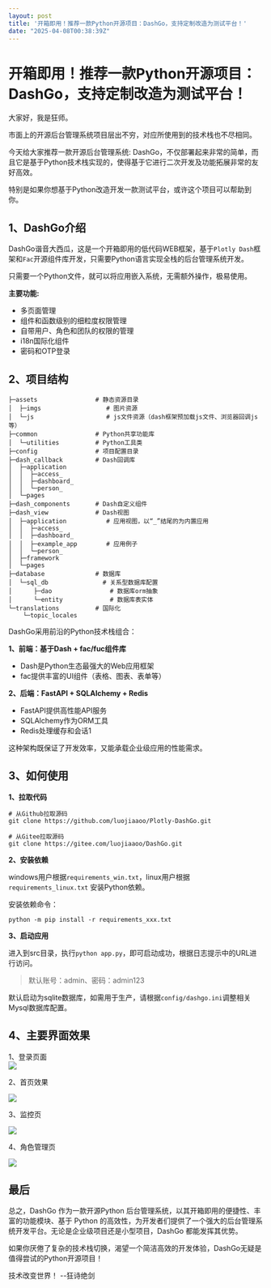 ```yaml
---
layout: post
title: '开箱即用！推荐一款Python开源项目：DashGo，支持定制改造为测试平台！'
date: "2025-04-08T00:38:39Z"
---
```

开箱即用！推荐一款Python开源项目：DashGo，支持定制改造为测试平台！
=======================================

大家好，我是狂师。

市面上的开源后台管理系统项目层出不穷，对应所使用到的技术栈也不尽相同。

今天给大家推荐一款开源后台管理系统: DashGo，不仅部署起来非常的简单，而且它是基于Python技术栈实现的，使得基于它进行二次开发及功能拓展非常的友好高效。

特别是如果你想基于Python改造开发一款测试平台，或许这个项目可以帮助到你。

1、DashGo介绍
----------

DashGo谐音大西瓜，这是一个开箱即用的低代码WEB框架，基于`Plotly Dash`框架和`Fac`开源组件库开发，只需要Python语言实现全栈的后台管理系统开发。

只需要一个Python文件，就可以将应用嵌入系统，无需额外操作，极易使用。

**主要功能:**

*   多页面管理
*   组件和函数级别的细粒度权限管理
*   自带用户、角色和团队的权限的管理
*   i18n国际化组件
*   密码和OTP登录

2、项目结构
------

    ├─assets                # 静态资源目录
    │  ├─imgs                  # 图片资源
    │  └─js                    # js文件资源（dash框架预加载js文件、浏览器回调js等）
    ├─common                # Python共享功能库
    │  └─utilities          # Python工具类
    ├─config                # 项目配置目录
    ├─dash_callback         # Dash回调库
    │  ├─application
    │  │  ├─access_
    │  │  ├─dashboard_
    │  │  └─person_
    │  └─pages
    ├─dash_components       # Dash自定义组件
    ├─dash_view             # Dash视图
    │  ├─application           # 应用视图，以“_”结尾的为内置应用
    │  │  ├─access_
    │  │  ├─dashboard_
    │  │  ├─example_app        # 应用例子
    │  │  └─person_
    │  ├─framework
    │  └─pages
    ├─database              # 数据库
    │  └─sql_db               # 关系型数据库配置
    │      ├─dao                # 数据库orm抽象
    │      └─entity             # 数据库表实体
    └─translations          # 国际化
        └─topic_locales
    

DashGo采用前沿的Python技术栈组合：

**1、前端：基于Dash + fac/fuc组件库**

*   Dash是Python生态最强大的Web应用框架
*   fac提供丰富的UI组件（表格、图表、表单等）

**2、后端：FastAPI + SQLAlchemy + Redis**

*   FastAPI提供高性能API服务
*   SQLAlchemy作为ORM工具
*   Redis处理缓存和会话1

这种架构既保证了开发效率，又能承载企业级应用的性能需求。

3、如何使用
------

**1、拉取代码**

    # 从Github拉取源码
    git clone https://github.com/luojiaaoo/Plotly-DashGo.git
    
    # 从Gitee拉取源码
    git clone https://gitee.com/luojiaaoo/DashGo.git
    

**2、安装依赖**

windows用户根据`requirements_win.txt`，linux用户根据`requirements_linux.txt` 安装Python依赖。

安装依赖命令：

    python -m pip install -r requirements_xxx.txt
    

**3、启动应用**

进入到src目录，执行`python app.py`，即可启动成功，根据日志提示中的URL进行访问。

> 默认账号：admin、密码：admin123

默认启动为sqlite数据库，如需用于生产，请根据`config/dashgo.ini`调整相关Mysql数据库配置。

4、主要界面效果
--------

1、登录页面  
![](https://files.mdnice.com/user/3808/ff691f61-b7b6-42f0-bcee-bba1bc7def86.jpg)

2、首页效果

![](https://files.mdnice.com/user/3808/1ffb149e-1547-42a5-8eae-87b96dcb6c53.png)

3、监控页

![](https://files.mdnice.com/user/3808/b6789184-4095-420a-93ac-669bb2b359e3.png)

4、角色管理页

![](https://files.mdnice.com/user/3808/9d9c5572-2f33-42ca-955a-2c9b14875f58.png)

最后
--

总之，DashGo 作为一款开源Python 后台管理系统，以其开箱即用的便捷性、丰富的功能模块、基于 Python 的高效性，为开发者们提供了一个强大的后台管理系统开发平台。无论是企业级项目还是小型项目，DashGo 都能发挥其优势。

如果你厌倦了复杂的技术栈切换，渴望一个简洁高效的开发体验，DashGo无疑是值得尝试的Python开源项目！

技术改变世界！ --狂诗绝剑